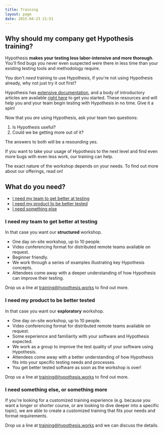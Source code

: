 ```yaml
---
title: Training
layout: page
date: 2015-04-23 21:51
---
```


## Why should my company get Hypothesis training?

Hypothesis **makes your testing less labor-intensive and more thorough**. You'll find bugs you never even suspected were there in less time than your existing testing tools and methodology require.

You don't *need* training to use Hypothesis, if you're not using Hypothesis already, why not just try it out first?

Hypothesis has [extensive documentation](https://hypothesis.readthedocs.io/en/latest/), and a body of introductory articles are available [right here](/articles/intro/) to get you started. These resources and will help you and your team begin testing with Hypothesis in no time. Give it a spin!

Now that you *are* using Hypothesis, ask your team two questions:

1. Is Hypothesis useful?
2. Could we be getting more out of it?

The answers to both will be a resounding yes.

If you want to take your usage of Hypothesis to the next level and find
even more bugs with even less work, our training can help.

The exact nature of the workshop depends on your needs. To find out more about our offerings, read on!

## What do you need?

* [I need my team to get better at testing](#i-need-my-team-to-get-better-at-testing)
* [I need my product to be better tested](#i-need-my-product-to-be-better-tested)
* [I need something else](#i-need-something-else-or-something-more)

### I need my team to get better at testing

In that case you want our **structured** workshop.

* One day on-site workshop, up to 10 people.
* Video conferencing format for distributed remote teams available on request.
* Beginner friendly.
* We work through a series of examples illustrating key Hypothesis concepts.
* Attendees come away with a deeper understanding of how Hypothesis can improve their testing.

Drop us a line at [training@hypothesis.works](mailto:training@hypothesis.works) to find out more.

### I need my product to be better tested

In that case you want our **exploratory** workshop.

* One day on-site workshop, up to 10 people.
* Video conferencing format for distributed remote teams available on request.
* Some experience and familiarity with your software and Hypothesis expected.
* We work as a group to improve the test quality of your software using Hypothesis.
* Attendees come away with a better understanding of how Hypothesis fits into your specific testing needs and processes.
* You get better tested software as soon as the workshop is over!

Drop us a line at [training@hypothesis.works](mailto:training@hypothesis.works) to find out more.

### I need something else, or something more

If you're looking for a customized training experience (e.g. because you want a longer or shorter course, or are looking to dive deeper into a specific topic), we are able to create a customized training that fits your needs and format requirements.

Drop us a line at [training@hypothesis.works](mailto:training@hypothesis.works) and we can discuss the details.
